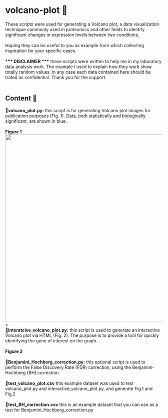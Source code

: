 # volcano-plot :volcano: 
These scripts were used for generating a Volcano plot, a data visualization technique commonly used in proteomics and other fields to identify significant changes in expression levels between two conditions.<br>
<br>
Hoping they can be useful to you as example from which collecting inspiration for your specific cases.<br>
<br>
**\*\*\* DISCLAIMER \*\*\*** these scripts were written to help me in my laboratory data analysis work. The example I used to explain how they work show totally random values, in any case each data contained here should be trated as confidential. Thank you for the support.<br>
<br>
## Content :open_book:<br>
**:small_red_triangle_down:volcano_plot.py:** this script is for generating Volcano plot images for publication purposes (Fig. 1). Data, both statistically and biologically significant, are shown in blue. <br><br>
**Figure 1**<br>
<img src="https://github.com/alanzanardi/volcano-plot/blob/main/Fig1.jpg" width="1188" height="600">>
<br>
**:small_red_triangle_down:interatcive_volcano_plot.py:** this script is used to generate an interactive Volcano plot via HTML (Fig. 2). The purpose is to provide a tool for quickly identifying the gene of interest on the graph.<br>
<br>
**Figure 2**<br>
<br>
**:small_red_triangle_down:Benjamini_Hochberg_correction.py:** this optional script is used to perform the False Discovery Rate (FDR) correction, using the Benjamini-Hochberg (BH) correction.
<br>
<br>
**:small_red_triangle_down:test_volcano_plot.csv** this example dataset was used to test volcano_plot.py and interactive_volcano_plot.py, and generate Fig.1 and Fig.2<br>
<br>
**:small_red_triangle_down:test_BH_correction.csv** this is an example dataset that you can use as a test for Benjamini_Hochberg_correction.py<br>
